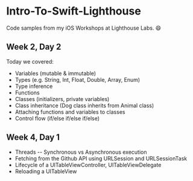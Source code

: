 # Intro-To-Swift-Lighthouse
Code samples from my iOS Workshops at Lighthouse Labs. 😄

## Week 2, Day 2
Today we covered:
* Variables (mutable & immutable) 
* Types (e.g. String, Int, Float, Double, Array, Enum) 
* Type inference 
* Functions 
* Classes (initializers, private variables) 
* Class inheritance (Dog class inherits from Animal class) 
* Attaching functions and variables to classes 
* Control flow (if/else if/else if/else)

## Week 4, Day 1
* Threads -- Synchronous vs Asynchronous execution
* Fetching from the Github API using URLSession and URLSessionTask
* Lifecycle of a UITableViewController, UITableViewDelegate
* Reloading a UITableView
